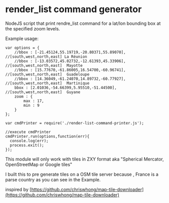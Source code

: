 # render_list command generator

NodeJS script that print rendre_list command for a lat/lon bounding box at the specified zoom levels.  


Example usage:
```
var options = {
    //bbox : [-21.45124,55.19719,-20.80371,55.89070], //[south,west,north,east] La Réunion
    //bbox : [-13.03572,45.02732,-12.61393,45.33906], //[south,west,north,east]  Mayotte
    //bbox : [15.77670,-61.86005,16.54700,-60.96741], //[south,west,north,east]  Guadeloupe
    //bbox : [14.36049,-61.24070,14.89732,-60.77927], //[south,west,north,east]  Martinique
    bbox : [2.01036,-54.66399,5.95510,-51.44500], //[south,west,north,east]  Guyane
    zoom : {
        max : 17,
        min : 9
    }
};

var cmdPrinter = require('./render-list-command-printer.js');

//execute cmdPrinter
cmdPrinter.run(options,function(err){
  console.log(err);
  process.exit();
});
```

This module will only work with tiles in ZXY format aka "Spherical Mercator, OpenStreetMap or Google tiles"

I built this to pre generate tiles on a OSM tile server because , France is a parse country as you can see in the Example.

inspired by [https://github.com/chriswhong/map-tile-downloader](https://github.com/chriswhong/map-tile-downloader)

